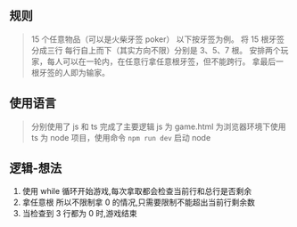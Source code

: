 ## 规则

> 15 个任意物品（可以是火柴牙签 poker） 以下按牙签为例。
> 将 15 根牙签 分成三行 每行自上而下（其实方向不限）分别是 3、5、7 根。
> 安排两个玩家，每人可以在一轮内，在任意行拿任意根牙签，但不能跨行。
> 拿最后一根牙签的人即为输家。

## 使用语言

> 分别使用了 js 和 ts 完成了主要逻辑
> js 为 game.html 为浏览器环境下使用
> ts 为 node 项目，使用命令 `npm run dev` 启动 node

## 逻辑-想法

1. 使用 while 循环开始游戏,每次拿取都会检查当前行和总行是否剩余
2. 拿任意根 所以不限制拿 0 的情况,只需要限制不能超出当前行剩余数
3. 当检查到 3 行都为 0 时,游戏结束
